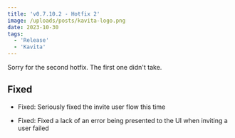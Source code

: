 ```yaml
---
title: 'v0.7.10.2 - Hotfix 2'
image: /uploads/posts/kavita-logo.png
date: 2023-10-30
tags:
  - 'Release'
  - 'Kavita'
---
```


Sorry for the second hotfix. The first one didn't take.



## Fixed

- Fixed: Seriously fixed the invite user flow this time

- Fixed: Fixed a lack of an error being presented to the UI when inviting a user failed

